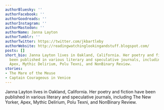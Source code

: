```yaml
---
authorBluesky: ''
authorFacebook: ''
authorGoodreads: ''
authorInstagram: ''
authorMastodon: ''
authorName: Janna Layton
authorTumblr: ''
authorTwitter: https://twitter.com/jkbartleby
authorWebsite: http://readingwatchinglookingandstuff.blogspot.com/
posts: []
short_bio: Janna Layton lives in Oakland, California. Her poetry and fiction have
  been published in various literary and speculative journals, including The New Yorker,
  Apex, Mythic Delirium, Polu Texni, and NonBinary Review.
stories:
- The Mare of the Meuse
- Captain Courageous in Venice
---
```


Janna Layton lives in Oakland, California. Her poetry and fiction have been published in various literary and speculative journals, including The New Yorker, Apex, Mythic Delirium, Polu Texni, and NonBinary Review.